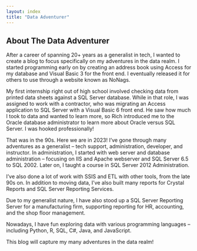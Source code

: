 ```yaml
---
layout: index
title: "Data Adventurer"
---
```


## About The Data Adventurer

After a career of spanning 20+ years as a generalist in tech, I wanted to create a blog to focus specifically on my adventures in the data realm. I started programming early on by creating an address book using Access for my database and Visual Basic 3 for the front end. I eventually released it for others to use through a website known as NoNags.

My first internship right out of high school involved checking data from printed data sheets against a SQL Server database. While in that role, I was assigned to work with a contractor, who was migrating an Access application to SQL Server with a Visual Basic 6 front end. He saw how much I took to data and wanted to learn more, so Rich introduced me to the Oracle database administrator to learn more about Oracle versus SQL Server. I was hooked professionally!

That was in the 90s. Here we are in 2023! I’ve gone through many adventures as a generalist – tech support, administration, developer, and instructor. In administration, I started with web server and database administration – focusing on IIS and Apache webserver and SQL Server 6.5 to SQL 2002. Later on, I taught a course in SQL Server 2012 Administration.

I’ve also done a lot of work with SSIS and ETL with other tools, from the late 90s on. In addition to moving data, I’ve also built many reports for Crystal Reports and SQL Server Reporting Services.

Due to my generalist nature, I have also stood up a SQL Server Reporting Server for a manufacturing firm, supporting reporting for HR, accounting, and the shop floor management.

Nowadays, I have fun exploring data with various programming languages – including Python, R, SQL, C#, Java, and JavaScript.

This blog will capture my many adventures in the data realm!